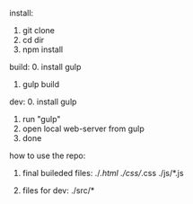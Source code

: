 install:
1. git clone
2. cd dir
3. npm install

build:
0. install gulp
1. gulp build

dev:
0. install gulp
1. run "gulp"
2. open local web-server from gulp
3. done

how to use the repo:
1. final buileded files:
./*.html
./css/*.css
./js/*.js

2. files for dev:
./src/*
